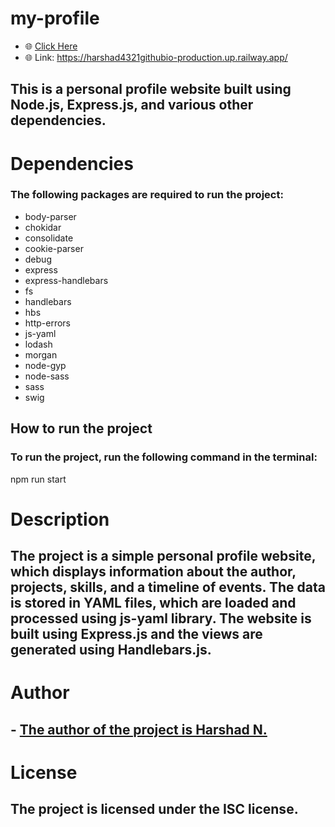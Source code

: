 # my-profile

- 🌐  [Click Here](https://harshad4321githubio-production.up.railway.app/)
- 🌐  Link:  https://harshad4321githubio-production.up.railway.app/
 
## This is a personal profile website built using Node.js, Express.js, and various other dependencies.

# Dependencies
### The following packages are required to run the project:

- body-parser
- chokidar
- consolidate
- cookie-parser
- debug
- express
- express-handlebars
- fs
- handlebars
- hbs
- http-errors
- js-yaml
- lodash
- morgan
- node-gyp
- node-sass
- sass
- swig
## How to run the project
### To run the project, run the following command in the terminal:
 
npm run start

# Description
## The project is a simple personal profile website, which displays information about the author, projects, skills, and a timeline of events. The data is stored in YAML files, which are loaded and processed using js-yaml library. The website is built using Express.js and the views are generated using Handlebars.js.

# Author
 ## - [The author of the project is Harshad N.](https://github.com/harshad4321)


# License
## The project is licensed under the ISC license.
